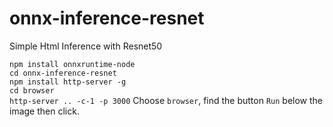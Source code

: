 # onnx-inference-resnet
Simple Html Inference with Resnet50 

`npm install onnxruntime-node` <br>
`cd onnx-inference-resnet`<br>
`npm install http-server -g`<br>
`cd browser`<br>
`http-server .. -c-1 -p 3000`
Choose `browser`, find the button `Run` below the image then click.
